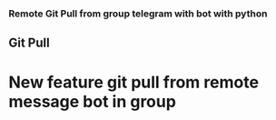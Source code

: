 ### Remote Git Pull from group telegram with bot with python

## Git Pull
# New feature git pull from remote message bot in group

